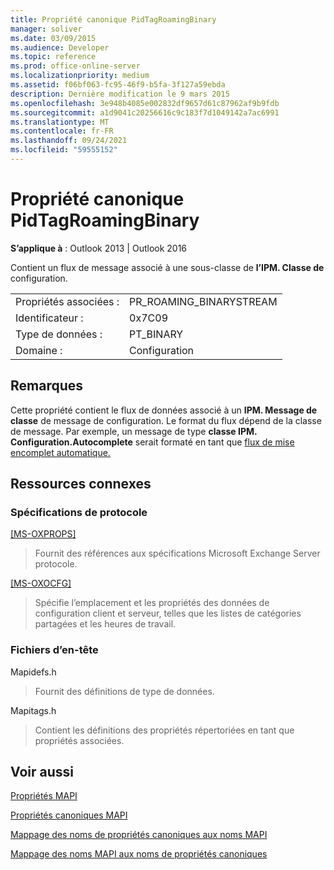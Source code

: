 ```yaml
---
title: Propriété canonique PidTagRoamingBinary
manager: soliver
ms.date: 03/09/2015
ms.audience: Developer
ms.topic: reference
ms.prod: office-online-server
ms.localizationpriority: medium
ms.assetid: f06bf063-fc95-46f9-b5fa-3f127a59ebda
description: Dernière modification le 9 mars 2015
ms.openlocfilehash: 3e948b4085e002832df9657d61c87962af9b9fdb
ms.sourcegitcommit: a1d9041c20256616c9c183f7d1049142a7ac6991
ms.translationtype: MT
ms.contentlocale: fr-FR
ms.lasthandoff: 09/24/2021
ms.locfileid: "59555152"
---
```

# <a name="pidtagroamingbinary-canonical-property"></a>Propriété canonique PidTagRoamingBinary

  
  
**S’applique à** : Outlook 2013 | Outlook 2016 
  
Contient un flux de message associé à une sous-classe de **l’IPM. Classe de** configuration. 
  
|||
|:-----|:-----|
|Propriétés associées :  <br/> |PR_ROAMING_BINARYSTREAM  <br/> |
|Identificateur :  <br/> |0x7C09  <br/> |
|Type de données :  <br/> |PT_BINARY  <br/> |
|Domaine :  <br/> |Configuration  <br/> |
   
## <a name="remarks"></a>Remarques

Cette propriété contient le flux de données associé à un **IPM. Message de classe** de message de configuration. Le format du flux dépend de la classe de message. Par exemple, un message de type **classe IPM. Configuration.Autocomplete** serait formaté en tant que [flux de mise encomplet automatique.](autocomplete-stream.md)
  
## <a name="related-resources"></a>Ressources connexes

### <a name="protocol-specifications"></a>Spécifications de protocole

[[MS-OXPROPS]](https://msdn.microsoft.com/library/f6ab1613-aefe-447d-a49c-18217230b148%28Office.15%29.aspx)
  
> Fournit des références aux spécifications Microsoft Exchange Server protocole.
    
[[MS-OXOCFG]](https://msdn.microsoft.com/library/7d466dd5-c156-4da9-9a01-75c78e7e1a67%28Office.15%29.aspx)
  
> Spécifie l’emplacement et les propriétés des données de configuration client et serveur, telles que les listes de catégories partagées et les heures de travail.
    
### <a name="header-files"></a>Fichiers d’en-tête

Mapidefs.h
  
> Fournit des définitions de type de données.
    
Mapitags.h
  
> Contient les définitions des propriétés répertoriées en tant que propriétés associées.
    
## <a name="see-also"></a>Voir aussi



[Propriétés MAPI](mapi-properties.md)
  
[Propriétés canoniques MAPI](mapi-canonical-properties.md)
  
[Mappage des noms de propriétés canoniques aux noms MAPI](mapping-canonical-property-names-to-mapi-names.md)
  
[Mappage des noms MAPI aux noms de propriétés canoniques](mapping-mapi-names-to-canonical-property-names.md)

